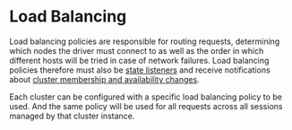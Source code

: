 # Load Balancing

Load balancing policies are responsible for routing requests, determining which nodes the driver must connect to as well as the order in which different hosts will be tried in case of network failures. Load balancing policies therefore must also be [state listeners](/features/state_listeners/) and receive notifications about [cluster membership and availability changes](/features/state_listeners/membership_changes/).

Each cluster can be configured with a specific load balancing policy to be used.
And the same policy will be used for all requests across all sessions managed by that cluster instance.
